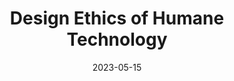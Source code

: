 ---
title: "Design Ethics of Humane Technology"
published: Mon 15 May 23
date: 2023-05-15
year: "2020"
speaker: Pawel Pokutycki
source: Youtube
duration: "14:04"
link: "https://www.youtube.com/watch?v=duVoVZnWB2w"
---